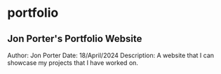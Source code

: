 # portfolio
## Jon Porter's Portfolio Website
Author: Jon Porter
Date: 18/April/2024
Description: A website that I can showcase my projects that I have worked on.
